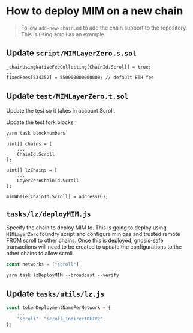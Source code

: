 # How to deploy MIM on a new chain

> Follow `add-new-chain.md` to add the chain support to the repository.
> This is using scroll as an example.

## Update `script/MIMLayerZero.s.sol`
```solidity
_chainUsingNativeFeeCollecting[ChainId.Scroll] = true;
...
fixedFees[534352] = 550000000000000; // default ETH fee
```

## Update `test/MIMLayerZero.t.sol`
Update the test so it takes in account Scroll.

Update the test fork blocks
```shell
yarn task blocknumbers
```

```solidity
uint[] chains = [
    ...
    ChainId.Scroll
];

uint[] lzChains = [
    ...
    LayerZeroChainId.Scroll
];

mimWhale[ChainId.Scroll] = address(0);
```

## `tasks/lz/deployMIM.js`
Specify the chain to deploy MIM to. This is going to deploy using `MIMLayerZero` foundry script and configure min gas and trusted remote FROM scroll to other chains.
Once this is deployed, gnosis-safe transactions will need to be created to update the configurations to the other chains to allow scroll.

```javascript
const networks = ["scroll"];
```

```shell
yarn task lzDeployMIM --broadcast --verify
```

## Update `tasks/utils/lz.js`
```javascript
const tokenDeploymentNamePerNetwork = {
    ...
    "scroll": "Scroll_IndirectOFTV2",
};
```